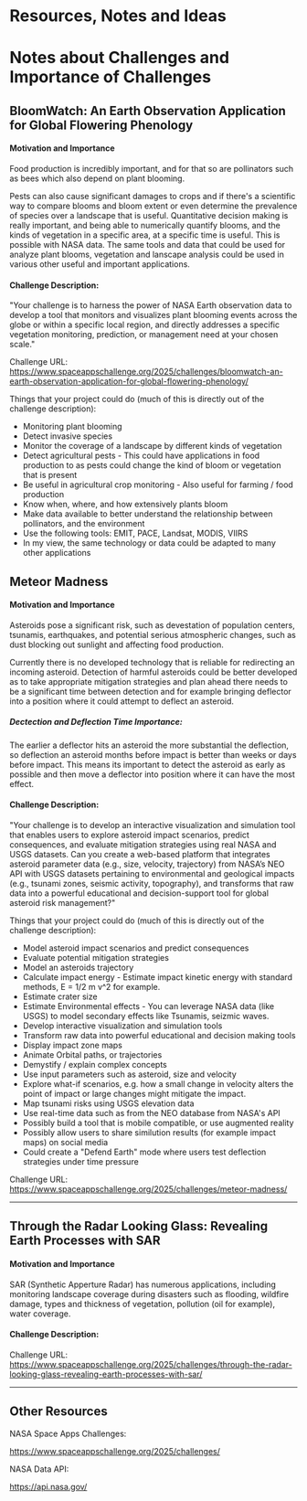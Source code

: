 # Resources, Notes and Ideas
# Notes about Challenges and Importance of Challenges

## BloomWatch: An Earth Observation Application for Global Flowering Phenology

#### Motivation and Importance

Food production is incredibly important, and for that so are pollinators such as bees which also depend on plant blooming.

Pests can also cause significant damages to crops and if there's a scientific way to compare blooms and bloom extent or even determine the prevalence of species
over a landscape that is useful. Quantitative decision making is really important, and being able to numerically quantify blooms, and the kinds of vegetation
in a specific area, at a specific time is useful. This is possible with NASA data.
The same tools and data that could be used for analyze plant blooms, vegetation and lanscape analysis could be used in various other useful and important applications.

#### Challenge Description:

"Your challenge is to harness the power of NASA Earth observation data to develop a tool that monitors and visualizes plant blooming events across the globe or within a specific local region, and directly addresses a specific vegetation monitoring, prediction, or management need at your chosen scale."

Challenge URL:
https://www.spaceappschallenge.org/2025/challenges/bloomwatch-an-earth-observation-application-for-global-flowering-phenology/

Things that your project could do (much of this is directly out of the challenge description):
 - Monitoring plant blooming
 - Detect invasive species
 - Monitor the coverage of a landscape by different kinds of vegetation
 - Detect agricultural pests - This could have applications in food production to as pests could change the kind of bloom or vegetation that is present
 - Be useful in agricultural crop monitoring - Also useful for farming / food production 
 - Know when, where, and how extensively plants bloom
 - Make data available to better understand the relationship between pollinators, and the environment
 - Use the following tools: EMIT, PACE, Landsat, MODIS, VIIRS
 - In my view, the same technology or data could be adapted to many other applications
  
## Meteor Madness

#### Motivation and Importance

Asteroids pose a significant risk, such as devestation of population centers, tsunamis, earthquakes, and potential serious atmospheric changes, such as dust blocking out sunlight and affecting food production.

Currently there is no developed technology that is reliable for redirecting an incoming asteroid. Detection of harmful asteroids could be better developed as to take appropriate mitigation strategies and plan ahead there needs to be a significant time between detection and for example bringing deflector into a position where it could attempt to deflect an asteroid.

##### Dectection and Deflection Time Importance:
The earlier a deflector hits an asteroid the more substantial the deflection, so deflection an asteroid months before impact is better than weeks or days before impact.
This means its important to detect the asteroid as early as possible and then move a deflector into position where it can have the most effect.

#### Challenge Description:

"Your challenge is to develop an interactive visualization and simulation tool that enables users to explore asteroid impact scenarios, predict consequences, and evaluate mitigation strategies using real NASA and USGS datasets. Can you create a web-based platform that integrates asteroid parameter data (e.g., size, velocity, trajectory) from NASA’s NEO API with USGS datasets pertaining to environmental and geological impacts (e.g., tsunami zones, seismic activity, topography), and transforms that raw data into a powerful educational and decision-support tool for global asteroid risk management?"

Things that your project could do (much of this is directly out of the challenge description):
 - Model asteroid impact scenarios and predict consequences
 - Evaluate potential mitigation strategies
 - Model an asteroids trajectory
 - Calculate impact energy - Estimate impact kinetic energy with standard methods, E = 1/2 m v^2 for example.
 - Estimate crater size
 - Estimate Environmental effects - You can leverage NASA data (like USGS) to model secondary effects like Tsunamis, seizmic waves.
 - Develop interactive visualization and simulation tools
 - Transform raw data into powerful educational and decision making tools
 - Display impact zone maps
 - Animate Orbital paths, or trajectories
 - Demystify / explain complex concepts
 - Use input parameters such as asteroid, size and velocity
 - Explore what-if scenarios, e.g. how a small change in velocity alters the point of impact or large changes might mitigate the impact.
 - Map tsunami risks using USGS elevation data
 - Use real-time data such as from the NEO database from NASA's API
 - Possibly build a tool that is mobile compatible, or use augmented reality
 - Possibly allow users to share similution results (for example impact maps) on social media
 - Could create a "Defend Earth" mode where users test deflection strategies under time pressure

Challenge URL:
https://www.spaceappschallenge.org/2025/challenges/meteor-madness/


---


## Through the Radar Looking Glass: Revealing Earth Processes with SAR

#### Motivation and Importance

SAR (Synthetic Apperture Radar) has numerous applications, including monitoring landscape coverage during disasters such as flooding, wildfire damage, types and thickness of vegetation, pollution (oil for example), water coverage.

#### Challenge Description:

Challenge URL:
https://www.spaceappschallenge.org/2025/challenges/through-the-radar-looking-glass-revealing-earth-processes-with-sar/

---


<!--

### Template Challenge Name

#### Motivation and Importance

#### Challenge Description:

Challenge URL:
---

-->

## Other Resources

NASA Space Apps Challenges:

https://www.spaceappschallenge.org/2025/challenges/

NASA Data API:

https://api.nasa.gov/
